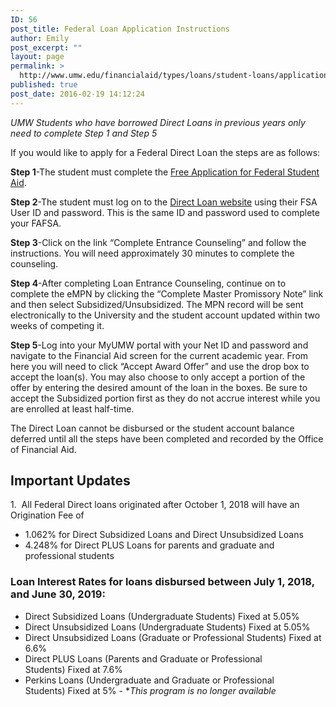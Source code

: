 ```yaml
---
ID: 56
post_title: Federal Loan Application Instructions
author: Emily
post_excerpt: ""
layout: page
permalink: >
  http://www.umw.edu/financialaid/types/loans/student-loans/application-instructions/
published: true
post_date: 2016-02-19 14:12:24
---
```

<em>UMW Students who have borrowed Direct Loans in previous years only need to complete Step 1 and Step 5</em>

If you would like to apply for a Federal Direct Loan the steps are as follows:

<strong>Step 1</strong>-The student must complete the <a href="http://www.fafsa.gov">Free Application for Federal Student Aid</a>.

<strong>Step 2</strong>-The student must log on to the <a href="https://studentloans.gov/myDirectLoan/index.action">Direct Loan website</a> using their FSA User ID and password. This is the same ID and password used to complete your FAFSA.

<strong>Step 3</strong>-Click on the link “Complete Entrance Counseling” and follow the instructions. You will need approximately 30 minutes to complete the counseling.

<strong>Step 4</strong>-After completing Loan Entrance Counseling, continue on to complete the eMPN by clicking the “Complete Master Promissory Note” link and then select Subsidized/Unsubsidized. The MPN record will be sent electronically to the University and the student account updated within two weeks of competing it.

<strong>Step 5</strong>-Log into your MyUMW portal with your Net ID and password and navigate to the Financial Aid screen for the current academic year. From here you will need to click “Accept Award Offer” and use the drop box to accept the loan(s). You may also choose to only accept a portion of the offer by entering the desired amount of the loan in the boxes. Be sure to accept the Subsidized portion first as they do not accrue interest while you are enrolled at least half-time.

The Direct Loan cannot be disbursed or the student account balance deferred until all the steps have been completed and recorded by the Office of Financial Aid.
<h2>Important Updates</h2>
1.  All Federal Direct loans originated after October 1, 2018 will have an Origination Fee of
<ul>
 	<li>1.062% for Direct Subsidized Loans and Direct Unsubsidized Loans</li>
 	<li>4.248% for Direct PLUS Loans for parents and graduate and professional students</li>
</ul>
<h3>Loan Interest Rates for loans disbursed between July 1, 2018, and June 30, 2019:</h3>
<ul>
 	<li>Direct Subsidized Loans (Undergraduate Students) Fixed at 5.05%</li>
 	<li>Direct Unsubsidized Loans (Undergraduate Students) Fixed at 5.05%</li>
 	<li>Direct Unsubsidized Loans (Graduate or Professional Students) Fixed at 6.6%</li>
 	<li>Direct PLUS Loans (Parents and Graduate or Professional Students) Fixed at 7.6%</li>
 	<li>Perkins Loans (Undergraduate and Graduate or Professional Students) Fixed at 5% - *<em>This program is no longer available</em></li>
</ul>
